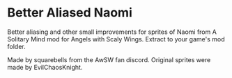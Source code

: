 # Better Aliased Naomi
Better aliasing and other small improvements for sprites of Naomi from A Solitary Mind mod for Angels with Scaly Wings. Extract to your game's mod folder.

Made by squarebells from the AwSW fan discord. Original sprites were made by EvilChaosKnight.
